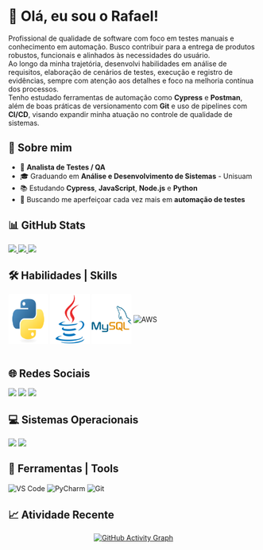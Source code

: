# 👋 Olá, eu sou o Rafael!

<p align="left">
  Profissional de qualidade de software com foco em testes manuais e conhecimento em automação. Busco contribuir para a entrega de produtos robustos, funcionais e alinhados às necessidades do usuário.
  <br>
  Ao longo da minha trajetória, desenvolvi habilidades em análise de requisitos, elaboração de cenários de testes, execução e registro de evidências, sempre com atenção aos detalhes e foco na melhoria contínua dos processos.
  <br>
  Tenho estudado ferramentas de automação como <strong>Cypress</strong> e <strong>Postman</strong>, além de boas práticas de versionamento com <strong>Git</strong> e uso de pipelines com <strong>CI/CD</strong>, visando expandir minha atuação no controle de qualidade de sistemas.
  
</p>

## 💼 Sobre mim

* 🧪 **Analista de Testes / QA**
* 🎓 Graduando em **Análise e Desenvolvimento de Sistemas** - Unisuam
* 📚 Estudando **Cypress**, **JavaScript**, **Node.js** e **Python**
* 🚀 Buscando me aperfeiçoar cada vez mais em **automação de testes**


## 📊 GitHub Stats

<a href="https://github.com/Rafaelrufino91">
  <img height="130em" src="https://github-readme-stats.vercel.app/api?username=Rafaelrufino91&show_icons=true&theme=radical&include_all_commits=true&count_private=true"/>
  <img height="130em" src="https://github-readme-stats.vercel.app/api/top-langs/?username=Rafaelrufino91&layout=compact&langs_count=6&theme=radical"/>
  <img height="180em" src="https://github-profile-summary-cards.vercel.app/api/cards/profile-details?username=Rafaelrufino91&theme=radical"/>
</a>



## 🛠️ Habilidades | Skills

<div style="display: inline_block">
  <img align="center" alt="Python" height="100" width="80" src="https://raw.githubusercontent.com/devicons/devicon/master/icons/python/python-original.svg">
  <img align="center" alt="Java" height="100" width="80" src="https://raw.githubusercontent.com/devicons/devicon/master/icons/java/java-original.svg">
  <img align="center" alt="MySQL" height="100" width="80" src="https://raw.githubusercontent.com/devicons/devicon/master/icons/mysql/mysql-original-wordmark.svg">
  <img align="center" alt="AWS" height="100" width="80" src="https://cdn.jsdelivr.net/gh/devicons/devicon/icons/amazonwebservices/amazonwebservices-plain-wordmark.svg">
</div>

<br>

## 🌐 Redes Sociais

<div>
  <a href="https://www.instagram.com/rafael.srufino/" target="_blank"><img src="https://img.shields.io/badge/-Instagram-%23E4805F?style=for-the-badge&logo=instagram&logoColor=black"></a>
  <a href="mailto:rafaelsilvarufino@gmail.com"><img src="https://img.shields.io/badge/-Gmail-%23333?style=for-the-badge&logo=gmail&logoColor=white"></a>
  <a href="https://www.linkedin.com/in/rafaeldasilvarufino/" target="_blank"><img src="https://img.shields.io/badge/-LinkedIn-%230077B5?style=for-the-badge&logo=linkedin&logoColor=white"></a> 
</div>



## 💻 Sistemas Operacionais

<p align="left">
  <img src="https://img.shields.io/badge/Windows-0078D6?style=for-the-badge&logo=windows&logoColor=white">
  <img src="https://img.shields.io/badge/Linux-FCC624?style=for-the-badge&logo=linux&logoColor=black">
  
</p>


## 🔧 Ferramentas | Tools

<div style="display: inline_block">
  <img align="center" alt="VS Code" height="100" width="80" src="https://cdn.jsdelivr.net/gh/devicons/devicon/icons/vscode/vscode-original-wordmark.svg" />
  <img align="center" alt="PyCharm" height="100" width="80" src="https://cdn.jsdelivr.net/gh/devicons/devicon/icons/pycharm/pycharm-original.svg"/>
  <img align="center" alt="Git" height="100" width="80" src="https://cdn.jsdelivr.net/gh/devicons/devicon/icons/git/git-original.svg" />
</div>



## 📈 Atividade Recente

<div align="center">

[![GitHub Activity Graph](https://github-readme-activity-graph.vercel.app/graph?username=Rafaelrufino91\&bg_color=0d1117\&color=c535d0\&line=d1056c\&point=d1056c\&area=true\&area_color=d1056c\&hide_border=true)](https://github.com/ashutosh00710/github-readme-activity-graph)

</div>


